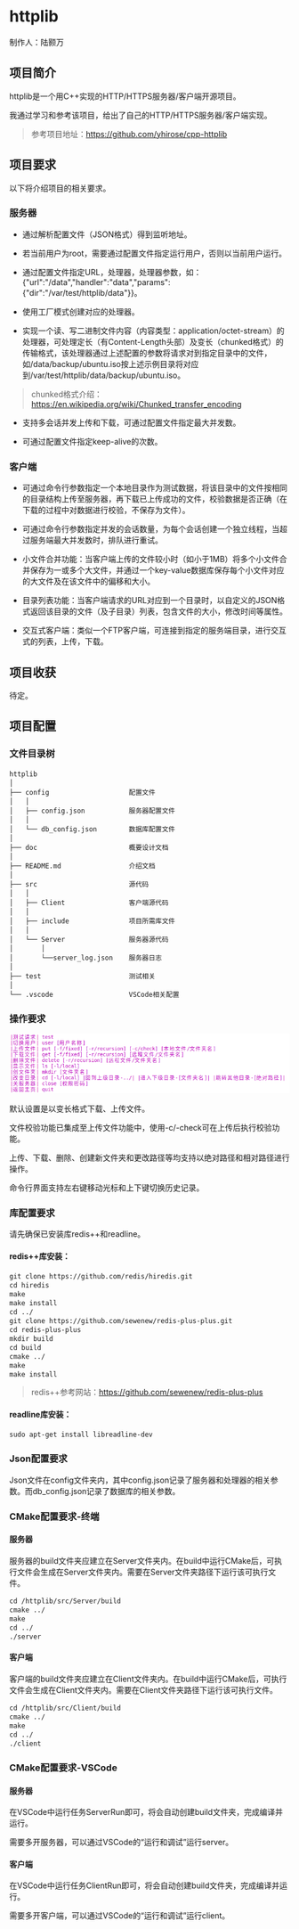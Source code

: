 # httplib

制作人：陆颢万

## 项目简介

httplib是一个用C++实现的HTTP/HTTPS服务器/客户端开源项目。

我通过学习和参考该项目，给出了自己的HTTP/HTTPS服务器/客户端实现。

>参考项目地址：https://github.com/yhirose/cpp-httplib

## 项目要求

以下将介绍项目的相关要求。

### 服务器

- 通过解析配置文件（JSON格式）得到监听地址。

- 若当前用户为root，需要通过配置文件指定运行用户，否则以当前用户运行。

- 通过配置文件指定URL，处理器，处理器参数，如：{"url":"/data","handler":"data","params":{"dir":"/var/test/httplib/data"}}。

- 使用工厂模式创建对应的处理器。

- 实现一个读、写二进制文件内容（内容类型：application/octet-stream）的处理器，可处理定长（有Content-Length头部）及变长（chunked格式）的传输格式，该处理器通过上述配置的参数将请求对到指定目录中的文件，如/data/backup/ubuntu.iso按上述示例目录将对应到/var/test/httplib/data/backup/ubuntu.iso。

>chunked格式介绍：https://en.wikipedia.org/wiki/Chunked_transfer_encoding

- 支持多会话并发上传和下载，可通过配置文件指定最大并发数。

- 可通过配置文件指定keep-alive的次数。

### 客户端

- 可通过命令行参数指定一个本地目录作为测试数据，将该目录中的文件按相同的目录结构上传至服务器，再下载已上传成功的文件，校验数据是否正确（在下载的过程中对数据进行校验，不保存为文件）。

- 可通过命令行参数指定并发的会话数量，为每个会话创建一个独立线程，当超过服务端最大并发数时，排队进行重试。

- 小文件合并功能：当客户端上传的文件较小时（如小于1MB）将多个小文件合并保存为一或多个大文件，并通过一个key-value数据库保存每个小文件对应的大文件及在该文件中的偏移和大小。

- 目录列表功能：当客户端请求的URL对应到一个目录时，以自定义的JSON格式返回该目录的文件（及子目录）列表，包含文件的大小，修改时间等属性。

- 交互式客户端：类似一个FTP客户端，可连接到指定的服务端目录，进行交互式的列表，上传，下载。

## 项目收获

待定。

## 项目配置

### 文件目录树

```
httplib
│
├── config                    配置文件
│   │
│   ├── config.json           服务器配置文件
│   │
│   └── db_config.json        数据库配置文件
│
├── doc                       概要设计文档
│ 
├── README.md                 介绍文档
│
├── src                       源代码
│   │
│   ├── Client                客户端源代码
│   │
│   ├── include               项目所需库文件
│   │
│   └── Server                服务器源代码
│       │                     
│       └──server_log.json    服务器日志
│
├── test                      测试相关
│
└── .vscode                   VSCode相关配置
```

### 操作要求

![Alt text](./doc/ClientHelp.png)

默认设置是以变长格式下载、上传文件。

文件校验功能已集成至上传文件功能中，使用-c/-check可在上传后执行校验功能。

上传、下载、删除、创建新文件夹和更改路径等均支持以绝对路径和相对路径进行操作。

命令行界面支持左右键移动光标和上下键切换历史记录。

### 库配置要求

请先确保已安装库redis++和readline。

#### redis++库安装：

```
git clone https://github.com/redis/hiredis.git
cd hiredis
make
make install
cd ../
git clone https://github.com/sewenew/redis-plus-plus.git
cd redis-plus-plus
mkdir build
cd build
cmake ../
make
make install
```

>redis++参考网站：https://github.com/sewenew/redis-plus-plus

#### readline库安装：

```
sudo apt-get install libreadline-dev
```

### Json配置要求

Json文件在config文件夹内，其中config.json记录了服务器和处理器的相关参数。而db_config.json记录了数据库的相关参数。

### CMake配置要求-终端

#### 服务器

服务器的build文件夹应建立在Server文件夹内。在build中运行CMake后，可执行文件会生成在Server文件夹内。需要在Server文件夹路径下运行该可执行文件。

```
cd /httplib/src/Server/build
cmake ../
make
cd ../
./server
```

#### 客户端

客户端的build文件夹应建立在Client文件夹内。在build中运行CMake后，可执行文件会生成在Client文件夹内。需要在Client文件夹路径下运行该可执行文件。

```
cd /httplib/src/Client/build
cmake ../
make
cd ../
./client
```

### CMake配置要求-VSCode

#### 服务器

在VSCode中运行任务ServerRun即可，将会自动创建build文件夹，完成编译并运行。

需要多开服务器，可以通过VSCode的“运行和调试”运行server。

#### 客户端

在VSCode中运行任务ClientRun即可，将会自动创建build文件夹，完成编译并运行。

需要多开客户端，可以通过VSCode的“运行和调试”运行client。
